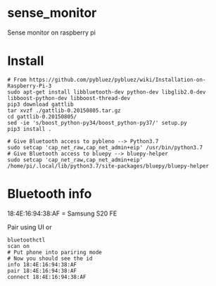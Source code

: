 # sense_monitor
Sense monitor on raspberry pi

# Install
```
# From https://github.com/pybluez/pybluez/wiki/Installation-on-Raspberry-Pi-3
sudo apt-get install libbluetooth-dev python-dev libglib2.0-dev libboost-python-dev libboost-thread-dev
pip3 download gattlib
tar xvzf ./gattlib-0.20150805.tar.gz
cd gattlib-0.20150805/
sed -ie 's/boost_python-py34/boost_python-py37/' setup.py
pip3 install .

# Give Bluetooth access to pybleno --> Python3.7 
sudo setcap 'cap_net_raw,cap_net_admin+eip' /usr/bin/python3.7
# Give Bluetooth access to bluepy --> bluepy-helper 
sudo setcap 'cap_net_raw,cap_net_admin+eip' /home/pi/.local/lib/python3.7/site-packages/bluepy/bluepy-helper

```

# Bluetooth info
18:4E:16:94:38:AF = Samsung S20 FE

Pair using UI or
```
bluetoothctl
scan on
# Put phone into pariring mode
# Now you should see the id
info 18:4E:16:94:38:AF
pair 18:4E:16:94:38:AF
connect 18:4E:16:94:38:AF
```

